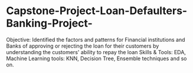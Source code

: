 # Capstone-Project-Loan-Defaulters-Banking-Project-
Objective: Identified the factors and patterns for Financial institutions and Banks of approving or rejecting the loan for their customers by understanding the customers' ability to repay the loan Skills &amp; Tools: EDA, Machine Learning tools: KNN, Decision Tree, Ensemble techniques and so on.
